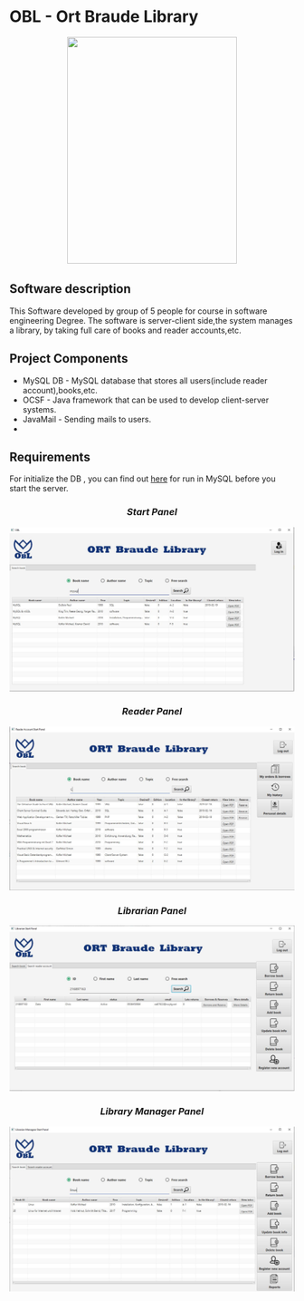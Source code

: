  # OBL - Ort Braude Library
 
<p align="center"><img src="https://github.com/ziper02/Ort-Braude-Library/blob/master/Projecton/icons/OBL_logo2.gif" height="400" width="300" /></p>
  
## Software description  
This Software developed by group of 5 people for course in software engineering Degree.
The software is server-client side,the system manages a library, by taking full care of books and reader accounts,etc.

## Project Components  
* MySQL DB - MySQL database that stores all users(include reader account),books,etc.  
* OCSF - Java framework that can be used to develop client-server systems. 
* JavaMail - Sending mails to users.
*   
## Requirements
For initialize the DB , you can find out [here](https://github.com/ziper02/Ort-Braude-Library/blob/master/initDB.sql) for run in MySQL before you start the server.  
   

### _<p align="center"> Start Panel </p>_
![alt text](https://github.com/ziper02/Ort-Braude-Library/blob/master/images/init.JPG "Start Panel")

### _<p align="center"> Reader Panel </p>_
![alt text](https://github.com/ziper02/Ort-Braude-Library/blob/master/images/reader.JPG "Reader Panel")
  
### _<p align="center"> Librarian Panel</h3> </p>_  
![alt text](https://github.com/ziper02/Ort-Braude-Library/blob/master/images/lab.JPG "Librarian Panel")
  
### _<p align="center"> Library Manager Panel </p>_ 
![alt text](https://github.com/ziper02/Ort-Braude-Library/blob/master/images/manager.JPG "Library Manager Panel")

